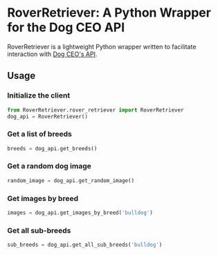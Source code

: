 # RoverRetriever: A Python Wrapper for the Dog CEO API

RoverRetriever is a lightweight Python wrapper written to facilitate interaction with [Dog CEO's API](https://dog.ceo/dog-api/).

## Usage

### Initialize the client

```python
from RoverRetriever.rover_retriever import RoverRetriever
dog_api = RoverRetriever()
```

### Get a list of breeds

```python
breeds = dog_api.get_breeds()
```

### Get a random dog image

```python
random_image = dog_api.get_random_image()
```

### Get images by breed

```python
images = dog_api.get_images_by_breed('bulldog')
```

### Get all sub-breeds

```python
sub_breeds = dog_api.get_all_sub_breeds('bulldog')
```